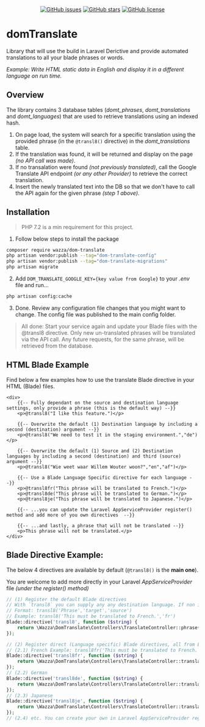 <p align="center">
<a href="https://github.com/WarrenGIT/domTranslate/issues"><img alt="GitHub issues" src="https://img.shields.io/github/issues/WarrenGIT/domTranslate"></a>
<a href="https://github.com/WarrenGIT/domTranslate/stargazers"><img alt="GitHub stars" src="https://img.shields.io/github/stars/WarrenGIT/domTranslate"></a>
<a href="https://github.com/WarrenGIT/domTranslate/blob/main/LICENSE"><img alt="GitHub license" src="https://img.shields.io/github/license/WarrenGIT/domTranslate"></a>
</p>

# domTranslate

Library that will use the build in Laravel Derictive and provide automated translations to all your blade phrases or words.

_Example: Write HTML static data in English and display it in a different language on run time._

## Overview

The library contains 3 database tables (_domt_phrases_, _domt_translations_ and _domt_languages_) that are used to retrieve translations using an indexed hash.

1. On page load, the system will search for a specific translation using the provided phrase (in the `@transl8()` directive) in the _domt_translations_ table.
2. If the translation was found, it will be returned and display on the page _(no API call was made)_.
3. If no transalation were found _(not previously translated)_, call the Google Translate API endpoint _(or any other Provider)_ to retrieve the correct translation.
4. Insert the newly translated text into the DB so that we don't have to call the API again for the given phrase _(step 1 above)_.

## Installation

> PHP 7.2 is a min requirement for this project.

1. Follow below steps to install the package

```bash
composer require wazza/dom-translate
php artisan vendor:publish --tag="dom-translate-config"
php artisan vendor:publish --tag="dom-translate-migrations"
php artisan migrate
```

2. Add `DOM_TRANSLATE_GOOGLE_KEY={key value from Google}` to your _.env_ file and run...

```bash
php artisan config:cache
```

3. Done. Review any configuration file changes that you might want to change. The config file was published to the main config folder.

> All done: Start your service again and update your Blade files with the @transl8 directive. Only new un-translated phrases will be translated via the API call. Any future requests, for the same phrase, will be retrieved from the database.

## HTML Blade Example

Find below a few examples how to use the translate Blade directive in your HTML (Blade) files.

```blade
<div>
    {{-- Fully dependant on the source and destination language settings, only provide a phrase (this is the default way) --}}
    <p>@transl8("I like this feature.")</p>

    {{-- Overwrite the default (1) Destination language by including a second (destination) argument --}}
    <p>@transl8("We need to test it in the staging environment.","de")</p>

    {{-- Overwrite the default (1) Source and (2) Destination languages by including a second (destination) and third (source) argument --}}
    <p>@transl8("Wie weet waar Willem Wouter woon?","en","af")</p>

    {{-- Use a Blade Language Specific directive for each language --}}
    <p>@transl8fr("This phrase will be translated to French.")</p>
    <p>@transl8de("This phrase will be translated to German.")</p>
    <p>@transl8je("This phrase will be translated to Japanese.")</p>

    {{-- ...you can update the Laravel AppServiceProvider register() method and add more of you own directives  --}}

    {{-- ...and lastly, a phrase that will not be translated --}}
    <p>This phrase will not be translated.</p>
</div>
```

## Blade Directive Example:

The below 4 directives are available by default (`@transl8()` is the **main one**).

You are welcome to add more directly in your Laravel *AppServiceProvider* file *(under the register() method)*

```php
// (1) Register the default Blade directives
// With `transl8` you can supply any any destination language. If non is supplied, the default in Config would be used.
// Format: transl8('Phrase','target','source')
// Example: transl8('This must be translated to French.','fr')
Blade::directive('transl8', function ($string) {
    return \Wazza\DomTranslate\Controllers\TranslateController::phrase($string);
});

// (2) Register direct (Language specific) Blade directives, all from English
// (2.1) French Example: transl8fr('This must be translated to French.')
Blade::directive('transl8fr', function ($string) {
    return \Wazza\DomTranslate\Controllers\TranslateController::translate($string, "fr", "en");
});
// (2.2) German
Blade::directive('transl8de', function ($string) {
    return \Wazza\DomTranslate\Controllers\TranslateController::translate($string, "de", "en");
});
// (2.3) Japanese
Blade::directive('transl8je', function ($string) {
    return \Wazza\DomTranslate\Controllers\TranslateController::translate($string, "je", "en");
});
// (2.4) etc. You can create your own in Laravel AppServiceProvider register method.
```
